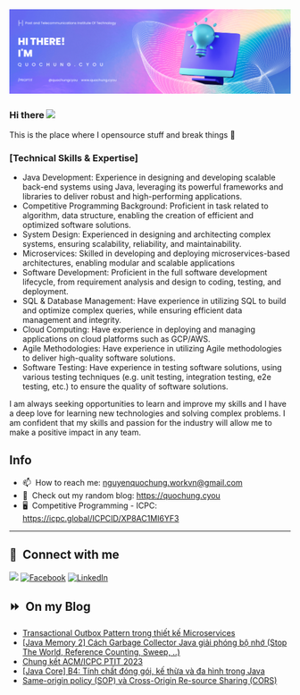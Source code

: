 <img src="header.png"></img>
---
### Hi there <a href="https://www.quochung.cyou/"><img src="https://media.giphy.com/media/hvRJCLFzcasrR4ia7z/giphy.gif" width="5%"></a>
This is the place where I opensource stuff and break things :rofl: 

### [Technical Skills & Expertise]
- Java Development: Experience in designing and developing scalable back-end systems using Java, leveraging its powerful frameworks and libraries to deliver robust and high-performing applications.
- Competitive Programming Background: Proficient in task related to algorithm, data structure, enabling the creation of efficient and optimized software solutions.
- System Design: Experienced in designing and architecting complex systems, ensuring scalability, reliability, and maintainability.
- Microservices: Skilled in developing and deploying microservices-based architectures, enabling modular and scalable applications
- Software Development: Proficient in the full software development lifecycle, from requirement analysis and design to coding, testing, and deployment.
- SQL & Database Management: Have experience in utilizing SQL to build and optimize complex queries, while ensuring efficient data management and integrity.
- Cloud Computing: Have experience in deploying and managing applications on cloud platforms such as GCP/AWS.
- Agile Methodologies: Have experience in utilizing Agile methodologies to deliver high-quality software solutions.
- Software Testing: Have experience in testing software solutions, using various testing techniques (e.g. unit testing, integration testing, e2e testing, etc.) to ensure the quality of software solutions.


I am always seeking opportunities to learn and improve my skills and I have a deep love for learning new technologies and solving complex problems. 
I am confident that my skills and passion for the industry will allow me to make a positive impact in any team.


## Info
- 📫 &nbsp;How to reach me: nguyenquochung.workvn@gmail.com
- 🔗 &nbsp;Check out my random blog: https://quochung.cyou
- 🖥️ &nbsp;Competitive Programming - ICPC: https://icpc.global/ICPCID/XP8AC1MI6YF3
---

## 🔗 &nbsp;**Connect with me**


<a href="mailto:nguyenquochung.workvn@gmail.com"><img src="https://img.shields.io/badge/e‑mail-D14836.svg?style=for-the-badge&logo=GMail&logoColor=white"/></a>
[![Facebook](https://img.shields.io/badge/Facebook-1877F2?style=for-the-badge&logo=facebook&logoColor=white)](https://facebook.com/quochung.cyou) 
[![LinkedIn](https://img.shields.io/badge/LinkedIn-0077B5?style=for-the-badge&logo=linkedin&logoColor=white)](https://linkedin.com/in/quochungcyou) 


## ⏩ &nbsp;On my Blog
<!-- BLOG-POST-LIST:START -->
- [Transactional Outbox Pattern trong thiết kế Microservices](https://quochung.cyou/transactional-outbox-pattern-trong-thiet-ke-microservices/)
- [[Java Memory 2] Cách Garbage Collector Java giải phóng bộ nhớ &lpar;Stop The World, Reference Counting, Sweep, ..&rpar;](https://quochung.cyou/java-memory-2-cach-garbage-collector-java-giai-phong-bo-nho-stop-the-world-reference-counting-sweep/)
- [Chung kết ACM/ICPC PTIT 2023](https://quochung.cyou/chung-ket-acm-icpc-ptit-2023/)
- [[Java Core] B4: Tính chất đóng gói, kế thừa và đa hình trong Java](https://quochung.cyou/java-core-b4-tinh-chat-dong-goi-ke-thua-va-da-hinh-trong-java/)
- [Same-origin policy &lpar;SOP&rpar; và Cross-Origin Re-source Sharing &lpar;CORS&rpar;](https://quochung.cyou/same-origin-policy-sop-va-cross-origin-re-source-sharing-cors/)
<!-- BLOG-POST-LIST:END -->


